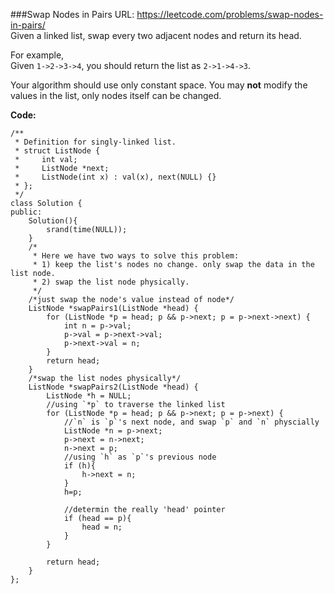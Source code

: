 ###Swap Nodes in Pairs
URL: https://leetcode.com/problems/swap-nodes-in-pairs/</br>
Given a linked list, swap every two adjacent nodes and return its head.

For example,</br>
Given `1->2->3->4`, you should return the list as `2->1->4->3`.

Your algorithm should use only constant space. You may __not__ modify the values in the list, only nodes itself can be changed.

__Code:__

	/**
	 * Definition for singly-linked list.
	 * struct ListNode {
	 *     int val;
	 *     ListNode *next;
	 *     ListNode(int x) : val(x), next(NULL) {}
	 * };
	 */
	class Solution {
	public:
	    Solution(){
	        srand(time(NULL));
	    }
	    /*
	     * Here we have two ways to solve this problem:
	     * 1) keep the list's nodes no change. only swap the data in the list node.
	     * 2) swap the list node physically.
	     */
	    /*just swap the node's value instead of node*/
	    ListNode *swapPairs1(ListNode *head) {
	        for (ListNode *p = head; p && p->next; p = p->next->next) {
	            int n = p->val;
	            p->val = p->next->val;
	            p->next->val = n;
	        }
	        return head;
	    }
	    /*swap the list nodes physically*/ 
	    ListNode *swapPairs2(ListNode *head) {
	        ListNode *h = NULL;
	        //using `*p` to traverse the linked list
	        for (ListNode *p = head; p && p->next; p = p->next) {
	            //`n` is `p`'s next node, and swap `p` and `n` physcially
	            ListNode *n = p->next;
	            p->next = n->next;
	            n->next = p;
	            //using `h` as `p`'s previous node
	            if (h){
	                h->next = n;
	            }
	            h=p;
	            
	            //determin the really 'head' pointer
	            if (head == p){
	                head = n;
	            }
	        }
	        
	        return head;
	    }
	};